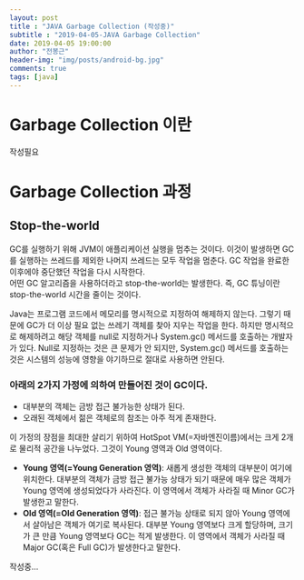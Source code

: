 ```yaml
---
layout: post
title : "JAVA Garbage Collection (작성중)"
subtitle : "2019-04-05-JAVA Garbage Collection"
date: 2019-04-05 19:00:00
author: "전봉근"
header-img: "img/posts/android-bg.jpg"
comments: true
tags: [java]
---
```


# Garbage Collection 이란
작성필요

# Garbage Collection 과정
## Stop-the-world
GC를 실행하기 위해 JVM이 애플리케이션 실행을 멈추는 것이다. 이것이 발생하면 GC를 실행하는 쓰레드를 제외한 나머지 쓰레드는 모두 작업을 멈춘다. GC 작업을 완료한 이후에야 중단했던 작업을 다시 시작한다.  
어떤 GC 알고리즘을 사용하더라고 stop-the-world는 발생한다. 즉, GC 튜닝이란 stop-the-world 시간을 줄이는 것이다.

Java는 프로그램 코드에서 메모리를 명시적으로 지정하여 해제하지 않는다. 그렇기 때문에 GC가 더 이상 필요 없는 쓰레기 객체를 찾아 지우는 작업을 한다. 하지만 명시적으로 해제하려고 해당 객체를 null로 지정하거나 System.gc() 메서드를 호출하는 개발자가 있다. Null로 지정하는 것은 큰 문제가 안 되지만, System.gc() 메서드를 호출하는 것은 시스템의 성능에 영향을 야기하므로 절대로 사용하면 안된다.

### 아래의 2가지 가정에 의하여 만들어진 것이 GC이다.
- 대부분의 객체는 금방 접근 불가능한 상태가 된다.
- 오래된 객체에서 젊은 객체로의 참조는 아주 적게 존재한다.  

이 가정의 장점을 최대한 살리기 위하여 HotSpot VM(=자바엔진이름)에서는 크게 2개로 물리적 공간을 나누었다. 그것이 Young 영역과 Old 영역이다.

- **Young 영역(=Young Generation 영역)**: 새롭게 생성한 객체의 대부분이 여기에 위치한다. 대부분의 객체가 금방 접근 불가능 상태가 되기 때문에 매우 많은 객체가 Young 영역에 생성되었다가 사라진다. 이 영역에서 객체가 사라질 때 Minor GC가 발생한고 말한다.
- **Old 영역(=Old Generation 영역)**: 접근 불가능 상태로 되지 않아 Young 영역에서 살아남은 객체가 여기로 복사된다. 대부분 Young 영역보다 크게 할당하며, 크기가 큰 만큼 Young 영역보다 GC는 적게 발생한다. 이 영역에서 객체가 사라질 때 Major GC(혹은 Full GC)가 발생한다고 말한다.


작성중...